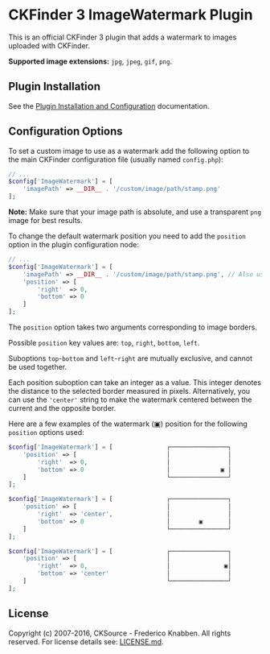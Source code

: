 # CKFinder 3 ImageWatermark Plugin

This is an official CKFinder 3 plugin that adds a watermark to images uploaded with CKFinder.

**Supported image extensions:** `jpg`, `jpeg`, `gif`, `png`.

## Plugin Installation

See the [Plugin Installation and Configuration](http://docs.cksource.com/ckfinder3-php/plugins.html#plugins_installation_and_configuration) documentation.

## Configuration Options

To set a custom image to use as a watermark add the following option to the main CKFinder configuration file (usually named `config.php`):

```php
// ...
$config['ImageWatermark'] = [
    'imagePath' => __DIR__ . '/custom/image/path/stamp.png'
];
```

**Note:** Make sure that your image path is absolute, and use a transparent `png` image for best results.

To change the default watermark position you need to add the `position` option in the plugin configuration node:

```php
// ...
$config['ImageWatermark'] = [
    'imagePath' => __DIR__ . '/custom/image/path/stamp.png', // Also use a custom image.
    'position' => [
        'right'  => 0,
        'bottom' => 0
    ]
];
```

The `position` option takes two arguments corresponding to image borders.

Possible `position` key values are: `top`, `right`, `bottom`, `left`.

Suboptions `top`-`bottom` and `left`-`right` are mutually exclusive, and cannot be used together.

Each position suboption can take an integer as a value. This integer denotes the distance to the selected border measured in
pixels. Alternatively, you can use the `'center'` string to make the watermark centered between the current and the opposite border.

Here are a few examples of the watermark (▣) position for the following `position` options used:

```php
$config['ImageWatermark'] = [               ┌────────────────┐
    'position' => [                         │                │
        'right'  => 0,                      │                │
        'bottom' => 0                       │              ▣ │
    ]                                       └────────────────┘
];
```


```php
$config['ImageWatermark'] = [               ┌────────────────┐
    'position' => [                         │                │
        'right'  => 'center',               │                │
        'bottom' => 0                       │        ▣       │
    ]                                       └────────────────┘
];
```

```php
$config['ImageWatermark'] = [               ┌────────────────┐
    'position' => [                         │                │
        'right'  => 0,                      │               ▣│
        'bottom' => 'center'                │                │
    ]                                       └────────────────┘
];
```

## License

Copyright (c) 2007-2016, CKSource - Frederico Knabben. All rights reserved.
For license details see: [LICENSE.md](https://github.com/ckfinder/ckfinder-plugin-imagewatermark-php/blob/master/README.md).